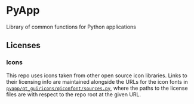 # PyApp

Library of common functions for Python applications

## Licenses

### Icons

This repo uses icons taken from other open source icon libraries.  Links to their licensing info are maintained alongside the URLs for the icon fonts in [`pyapp/qt_gui/icons/qiconfont/sources.py`](pyapp/qt_gui/icons/qiconfont/sources.py), where the paths to the license files are with respect to the repo root at the given URL.
